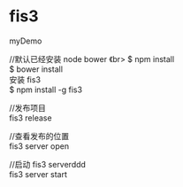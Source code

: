 # fis3
myDemo <br>

//默认已经安装 node bower 《br>
$ npm install <br>
$ bower install <br>
安装 fis3 <br>
$ npm install -g fis3 <br>

//发布项目  <br>
  fis3 release <br>
  
//查看发布的位置 <br>
  fis3 server open <br>
  
//启动 fis3 serverddd  <br>
 fis3 server start
